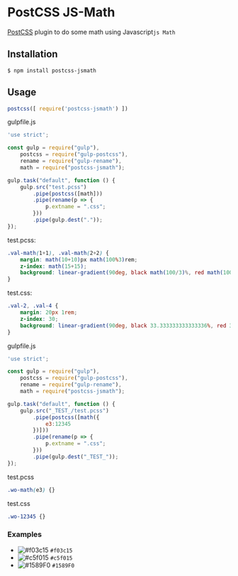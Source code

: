 # PostCSS JS-Math 

[PostCSS] plugin to do some math using Javascript```js Math```

[PostCSS]: https://github.com/postcss/postcss


## Installation

```console
$ npm install postcss-jsmath
```

## Usage

```js
postcss([ require('postcss-jsmath') ])
```

gulpfile.js
```js
'use strict';

const gulp = require("gulp"),
    postcss = require("gulp-postcss"),
    rename = require("gulp-rename"),
    math = require("postcss-jsmath");

gulp.task("default", function () {
    gulp.src("test.pcss")
        .pipe(postcss([math]))
        .pipe(rename(p => {
            p.extname = ".css";
        }))
        .pipe(gulp.dest("."));
});
```

test.pcss: 
```scss
.val-math(1+1), .val-math(2+2) {
    margin: math(10+10)px math(100%3)rem;
    z-index: math(15+15);
    background: linear-gradient(90deg, black math(100/3)%, red math(100/3)%, blue math(100/3)%);
}
```
test.css:
```css
.val-2, .val-4 {
    margin: 20px 1rem;
    z-index: 30;
    background: linear-gradient(90deg, black 33.333333333333336%, red 33.333333333333336%, blue 33.333333333333336%);
}
```

gulpfile.js
```js
'use strict';

const gulp = require("gulp"),
    postcss = require("gulp-postcss"),
    rename = require("gulp-rename"),
    math = require("postcss-jsmath");

gulp.task("default", function () {
    gulp.src("_TEST_/test.pcss")
        .pipe(postcss([math({
			e3:12345
		})]))
        .pipe(rename(p => {
            p.extname = ".css";
        }))
        .pipe(gulp.dest("_TEST_"));
});
```

test.pcss
```scss
.wo-math(e3) {}
```

test.css
```css
.wo-12345 {}
```

### Examples
- ![#f03c15](https://placehold.it/15/f03c15/000000?text=sameer) `#f03c15`
- ![#c5f015](https://placehold.it/15/c5f015/000000?text=+) `#c5f015`
- ![#1589F0](https://placehold.it/15/1589F0/000000?text=+) `#1589F0`

